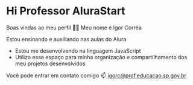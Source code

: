 # Hi Professor AluraStart

Boas vindas ao meu perfil 💙💙
Meu nome é Igor Corrêa

Estou ensinando e auxiliando nas aulas do Alura
- Estou me desenvolvendo na linguagem JavaScript
- Utilizo esse espaço para minha organização e compartilhamento dos meu projetos desenvolvidos

Você pode entrar em contato comigo 📫
igorc@prof.educacao.sp.gov.br
